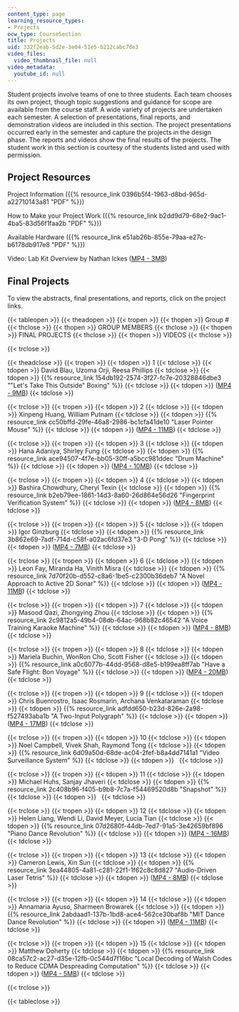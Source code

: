 ```yaml
---
content_type: page
learning_resource_types:
- Projects
ocw_type: CourseSection
title: Projects
uid: 332f2eab-5d2e-3e04-51e5-b212cabc7de3
video_files:
  video_thumbnail_file: null
video_metadata:
  youtube_id: null
---
```


Student projects involve teams of one to three students. Each team chooses its own project, though topic suggestions and guidance for scope are available from the course staff. A wide variety of projects are undertaken each semester. A selection of presentations, final reports, and demonstration videos are included in this section. The project presentations occurred early in the semester and capture the projects in the design phase. The reports and videos show the final results of the projects. The student work in this section is courtesy of the students listed and used with permission.

Project Resources
-----------------

Project Information ({{% resource_link 0396b5f4-1963-d8bd-965d-a22710143a81 "PDF" %}})

How to Make your Project Work ({{% resource_link b2dd9d79-68e2-9ac1-4ba5-83d56f1faa2b "PDF" %}})

Available Hardware ({{% resource_link e51ab26b-855e-79aa-e27c-b6178db917e8 "PDF" %}})

Video: Lab Kit Overview by Nathan Ickes ([MP4 - 3MB](http://www.archive.org/download/MIT6.111S06/video_non-student-intro-sp06-220k.mp4))

Final Projects
--------------

To view the abstracts, final presentations, and reports, click on the project links.

{{< tableopen >}}
{{< theadopen >}}
{{< tropen >}}
{{< thopen >}}
Group #
{{< thclose >}}
{{< thopen >}}
GROUP MEMBERS
{{< thclose >}}
{{< thopen >}}
FINAL PROJECTS
{{< thclose >}}
{{< thopen >}}
VIDEOS
{{< thclose >}}

{{< trclose >}}

{{< theadclose >}}
{{< tropen >}}
{{< tdopen >}}
1
{{< tdclose >}}
{{< tdopen >}}
David Blau, Uzoma Orji, Reesa Phillips
{{< tdclose >}}
{{< tdopen >}}
{{% resource_link 154db192-2574-3f27-fc7e-20328846dbe3 "\"Let's Take This Outside\" Boxing" %}}
{{< tdclose >}}
{{< tdopen >}}
([MP4 - 9MB](http://www.archive.org/download/MIT6.111S06/video_01_sp06-220k.mp4))
{{< tdclose >}}

{{< trclose >}}
{{< tropen >}}
{{< tdopen >}}
2
{{< tdclose >}}
{{< tdopen >}}
Xinpeng Huang, William Putnam
{{< tdclose >}}
{{< tdopen >}}
{{% resource_link cc50bffd-29fe-46a8-2986-bc1cfa41de10 "Laser Pointer Mouse" %}}
{{< tdclose >}}
{{< tdopen >}}
([MP4 - 11MB](http://www.archive.org/download/MIT6.111S06/video_02_sp06-220k.mp4))
{{< tdclose >}}

{{< trclose >}}
{{< tropen >}}
{{< tdopen >}}
3
{{< tdclose >}}
{{< tdopen >}}
Hana Adaniya, Shirley Fung
{{< tdclose >}}
{{< tdopen >}}
{{% resource_link ace94507-4f7e-bb05-30ff-a5bcc981ddec "Drum Machine" %}}
{{< tdclose >}}
{{< tdopen >}}
([MP4 - 10MB](http://www.archive.org/download/MIT6.111S06/video_03_sp06-220k.mp4))
{{< tdclose >}}

{{< trclose >}}
{{< tropen >}}
{{< tdopen >}}
4
{{< tdclose >}}
{{< tdopen >}}
Bashira Chowdhury, Cheryl Texin
{{< tdclose >}}
{{< tdopen >}}
{{% resource_link b2eb79ee-1861-14d3-8a60-26d864e56d26 "Fingerprint Verification System" %}}
{{< tdclose >}}
{{< tdopen >}}
([MP4 - 8MB](http://www.archive.org/download/MIT6.111S06/video_04_sp06-220k.mp4))
{{< tdclose >}}

{{< trclose >}}
{{< tropen >}}
{{< tdopen >}}
5
{{< tdclose >}}
{{< tdopen >}}
Igor Ginzburg
{{< tdclose >}}
{{< tdopen >}}
{{% resource_link 3b862e69-7adf-714d-c58f-a02ac6fd37e3 "3-D Pong" %}}
{{< tdclose >}}
{{< tdopen >}}
([MP4 - 7MB](http://www.archive.org/download/MIT6.111S06/video_05_sp06-220k.mp4))
{{< tdclose >}}

{{< trclose >}}
{{< tropen >}}
{{< tdopen >}}
6
{{< tdclose >}}
{{< tdopen >}}
Leon Fay, Miranda Ha, Vinith Misra
{{< tdclose >}}
{{< tdopen >}}
{{% resource_link 7d70f20b-d552-c8a6-1be5-c2300b36deb7 "A Novel Approach to Active 2D Sonar" %}}
{{< tdclose >}}
{{< tdopen >}}
([MP4 - 11MB](http://www.archive.org/download/MIT6.111S06/video_06_sp06-220k.mp4))
{{< tdclose >}}

{{< trclose >}}
{{< tropen >}}
{{< tdopen >}}
7
{{< tdclose >}}
{{< tdopen >}}
Masood Qazi, Zhongying Zhou
{{< tdclose >}}
{{< tdopen >}}
{{% resource_link 2c9812a5-49b4-08db-64ac-968b82c46542 "A Voice Training Karaoke Machine" %}}
{{< tdclose >}}
{{< tdopen >}}
([MP4 - 8MB](http://www.archive.org/download/MIT6.111S06/video_07_sp06-220k.mp4))
{{< tdclose >}}

{{< trclose >}}
{{< tropen >}}
{{< tdopen >}}
8
{{< tdclose >}}
{{< tdopen >}}
Mariela Buchin, WonRon Cho, Scott Fisher
{{< tdclose >}}
{{< tdopen >}}
{{% resource_link a0c6077b-44dd-9568-d8e5-b199ea8ff7ab "Have a Safe Flight: Bon Voyage" %}}
{{< tdclose >}}
{{< tdopen >}}
([MP4 - 20MB](http://www.archive.org/download/MIT6.111S06/video_08_sp06-220k.mp4))
{{< tdclose >}}

{{< trclose >}}
{{< tropen >}}
{{< tdopen >}}
9
{{< tdclose >}}
{{< tdopen >}}
Chris Buenrostro, Isaac Rosmarin, Archana Venkataraman
{{< tdclose >}}
{{< tdopen >}}
{{% resource_link adfdd650-b23d-826e-2a98-f527493aba1b "A Two-Input Polygraph" %}}
{{< tdclose >}}
{{< tdopen >}}
([MP4 - 17MB](http://www.archive.org/download/MIT6.111S06/video_09_sp06-220k.mp4))
{{< tdclose >}}

{{< trclose >}}
{{< tropen >}}
{{< tdopen >}}
10
{{< tdclose >}}
{{< tdopen >}}
Noel Campbell, Vivek Shah, Raymond Tong
{{< tdclose >}}
{{< tdopen >}}
{{% resource_link 6d09a50d-68de-ac04-2fef-b8a4dd7141a1 "Video Surveillance System" %}}
{{< tdclose >}}
{{< tdopen >}}
 
{{< tdclose >}}

{{< trclose >}}
{{< tropen >}}
{{< tdopen >}}
11
{{< tdclose >}}
{{< tdopen >}}
Michael Huhs, Sanjay Jhaveri
{{< tdclose >}}
{{< tdopen >}}
{{% resource_link 2c408b96-f405-b9b8-7c7a-f54469520d8b "Snapshot" %}}
{{< tdclose >}}
{{< tdopen >}}
 
{{< tdclose >}}

{{< trclose >}}
{{< tropen >}}
{{< tdopen >}}
12
{{< tdclose >}}
{{< tdopen >}}
Helen Liang, Wendi Li, David Meyer, Lucia Tian
{{< tdclose >}}
{{< tdopen >}}
{{% resource_link 07d2680f-44db-7ed7-91a5-3e42659bf896 "Piano Dance Revolution" %}}
{{< tdclose >}}
{{< tdopen >}}
([MP4 - 16MB](http://www.archive.org/download/MIT6.111S06/video_12_sp06-220k.mp4))
{{< tdclose >}}

{{< trclose >}}
{{< tropen >}}
{{< tdopen >}}
13
{{< tdclose >}}
{{< tdopen >}}
Cameron Lewis, Xin Sun
{{< tdclose >}}
{{< tdopen >}}
{{% resource_link 3ea44805-4a81-c281-22f1-1f62c8c8d827 "Audio-Driven Laser Tetris" %}}
{{< tdclose >}}
{{< tdopen >}}
([MP4 - 8MB](http://www.archive.org/download/MIT6.111S06/video_13_sp06-220k.mp4))
{{< tdclose >}}

{{< trclose >}}
{{< tropen >}}
{{< tdopen >}}
14
{{< tdclose >}}
{{< tdopen >}}
Annamaria Ayuso, Sharmeen Browarek
{{< tdclose >}}
{{< tdopen >}}
{{% resource_link 2abdaad1-137b-1bd8-ace4-562ce30baf8b "MIT Dance Dance Revolution" %}}
{{< tdclose >}}
{{< tdopen >}}
([MP4 - 11MB](http://www.archive.org/download/MIT6.111S06/video_14_sp06-220k.mp4))
{{< tdclose >}}

{{< trclose >}}
{{< tropen >}}
{{< tdopen >}}
15
{{< tdclose >}}
{{< tdopen >}}
Matthew Doherty
{{< tdclose >}}
{{< tdopen >}}
{{% resource_link 08ca57c2-ac27-d35e-12fb-0c544d7f16bc "Local Decoding of Walsh Codes to Reduce CDMA Despreading Computation" %}}
{{< tdclose >}}
{{< tdopen >}}
([MP4 - 5MB](http://www.archive.org/download/MIT6.111S06/video_15_sp06-220k.mp4))
{{< tdclose >}}

{{< trclose >}}

{{< tableclose >}}